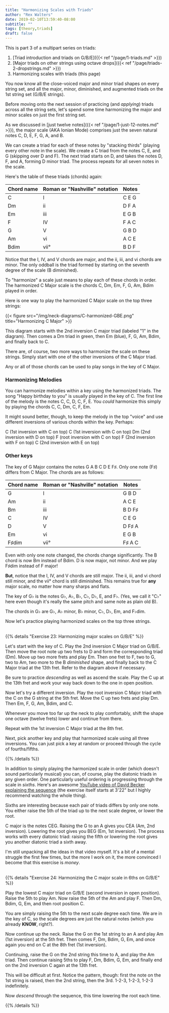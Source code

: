 ```yaml
---
title: "Harmonizing Scales with Triads"
author: "Rex Walters"
date: 2019-02-10T13:59:40-08:00
subtitle: ""
tags: [theory,triads]
draft: false
---
```


This is part 3 of a multipart series on triads:

1. [Triad introduction and triads on G/B/E]({{< ref "/page/1-triads.md" >}})
2. [Major triads on other strings using octave drops]({{< ref "/page/triads-2-dropstrings.md" >}})
3. Harmonizing scales with triads (this page)

You now know all the close-voiced major and minor triad shapes on every string set, and all the major, minor, diminished, and augmented triads on the 1st string set (G/B/E strings).

Before moving onto the next session of practicing (and *applying*) triads across all the string sets, let's spend some time harmonizing the major and minor scales on just the first string set.

As we discussed in [just twelve notes]({{< ref "/page/1-just-12-notes.md" >}}), the major scale (AKA Ionian Mode) comprises just the seven natural notes C, D, E, F, G, A, and B.

We can create a triad for each of these notes by "stacking thirds" (playing every other note in the scale). We create a C triad from the notes C, E, and G (skipping over D and F). The next triad starts on D, and takes the notes D, F, and A, forming D minor triad. The process repeats for all seven notes in the scale.

Here's the table of these triads (chords) again:

| Chord name | Roman or "Nashville" notation | Notes
| --- | --- | ---
| C | I | C E G
| Dm | ii | D F A
| Em | iii | E G B
| F | IV | F A C
| G | V | G B D
| Am | vi | A C E
| Bdim | vii° | B D F

Notice that the I, IV, and V chords are major, and the ii, iii, and vi chords are minor. The only oddball is the triad formed by starting on the seventh degree of the scale (B diminished).

To "harmonize" a scale just means to play each of these chords in order. The harmonized C Major scale is the chords C, Dm, Em, F, G, Am, Bdim played in order.

Here is one way to play the harmonized C Major scale on the top three strings:

<div class="text-center">
{{< figure src="/img/neck-diagrams/C-harmonized-GBE.png" title="Harmonizing C Major" >}}
</div>

This diagram starts with the 2nd inversion C major triad (labeled "1" in the diagram). Then comes a Dm triad in green, then Em (blue), F, G, Am, Bdim, and finally back to C.

There are, of course, two more ways to harmonize the scale on these strings. Simply start with one of the other inversions of the C Major triad.

Any or all of those chords can be used to play songs in the key of C Major.

### Harmonizing Melodies

You can harmonize melodies within a key using the harmonized triads. The song "Happy birthday to you" is usually played in the key of C. The first line of the melody is the notes C, C, D, C, F, E. You *could* harmonize this simply by playing the chords C, C, Dm, C, F, Em.

It might sound better, though, to keep the melody in the top "voice" and use different inversions of various chords within the key. Perhaps:

C (1st inversion with C on top)
C (1st inversion with C on top)
Dm (2nd inversion with D on top)
F (root inversion with C on top)
F (2nd inversion with F on top)
C (2nd inversion with E on top)

### Other keys

The key of G Major contains the notes G A B C D E F&sharp;. Only one note (F&sharp;) differs from C Major. The chords are as follows:

| Chord name | Roman or "Nashville" notation | Notes
| --- | --- | ---
| G | I | G B D
| Am | ii | A C E
| Bm | iii | B D F&sharp;
| C | IV | C E G
| D | V | D F&sharp; A
| Em | vi | E G B
| F&sharp;dim | vii°| F&sharp; A C

Even with only one note changed, the chords change significantly. The B chord is now Bm instead of Bdim. D is now major, not minor. And we play F&sharp;dim instead of F major!

**But**, notice that the I, IV, and V chords are still major. The ii, iii, and vi chord still minor, and the vii° chord is still diminished. This remains true for **any** major scale, no matter how many sharps and flats.

The key of G&flat; is the notes G&flat;, A&flat;, B&flat;, C&flat;, D&flat;, E, and F&flat;. (Yes, we call it "C&flat;" here even though it's really the same pitch and same note as plain old B).

The chords in G&flat; are G&flat;, A&flat; minor, B&flat; minor, C&flat;, D&flat;, Em, and F&flat;dim.

Now let's practice playing harmonized scales on the top three strings.

<br/>
{{% details "Exercise 23: Harmonizing major scales on G/B/E" %}}
<div class="bg-info">
  <p>
    Let's start with the key of C. Play the 2nd inversion C Major triad on G/B/E. Then move the root note up two frets to D and form the corresponding triad (Dm). Move up two more frets and play Em. Then one fret to F, two to G, two to Am, two more to the B <em>diminished</em> shape, and finally back to the C Major triad at the 13th fret. Refer to the diagram above if necessary.
  </p>
  <p>
    Be sure to practice <em>descending</em> as well as ascend the scale. Play the C up at the 13th fret and work your way back down to the one in open position.
  </p>
  <p>
    Now let's try a different inversion. Play the root inversion C Major triad with the C on the G string at the 5th fret. Move the C up two frets and play Dm. Then Em, F, G, Am, Bdim, and C.
  </p>
  <p>
    Whenever you move too far up the neck to play comfortably, shift the shape one octave (twelve frets) lower and continue from there.
  </p>
  <p>
    Repeat with the 1st inversion C Major triad at the 8th fret.
  </p>
  <p>
    Next, pick another key and play that harmonized scale using all three inversions. You can just pick a key at random or proceed through the cycle of fourths/fifths.
  </p>
</div>
{{% /details %}}

In addition to simply playing the harmonized scale in order (which doesn't sound particularly musical) you can, of course, play the diatonic triads in any given order. One particularly useful ordering is progressing through the scale in *sixths*. Here's an awesome [YouTube video of David Becker explaining the sequence](https://youtu.be/iQCT9B_JTeA?&t=3m22s) (the exercise itself starts at 3'22" but I highly recommend watching the whole thing).

Sixths are interesting because each pair of triads differs by only one note. You either raise the 5th of the triad up to the next scale degree, or lower the root.

C major is the notes CEG. Raising the G to an A gives you CEA (Am, 2nd inversion). Lowering the root gives you BEG (Em, 1st inversion). The process works with every diatonic triad: raising the fifth or lowering the root gives you another diatonic triad a sixth away.

I'm still unpacking all the ideas in that video myself. It's a bit of a mental struggle the first few times, but the more I work on it, the more convinced I become that this exercise is *money*.

<br/>
{{% details "Exercise 24: Harmonizing the C major scale in 6ths on G/B/E" %}}
<div class="bg-info">
  <p>
    Play the lowest C major triad on G/B/E (second inversion in open position). Raise the 5th to play Am. Now raise the 5th of the Am and play F. Then Dm, Bdim, G, Em, and then root position C.
  </p>
  <p>
    You are simply raising the 5th to the next scale degree each time. We are in the key of C, so the scale degrees are just the natural notes (which you already <strong>KNOW</strong>, right?).
  </p>
  <p>
    Now continue up the neck. Raise the G on the 1st string to an A and play Am (1st inversion) at the 5th fret. Then comes F, Dm, Bdim, G, Em, and once again you end on C at the 8th fret (1st inversion).
  </p>
  <p>
    Continuing, raise the G on the 2nd string this time to A, and play the Am triad. Then continue raising 5ths to play F, Dm, Bdim, G, Em, and finally end on the 2nd inversion C again at the 13th fret.
  </p>
  <p>
    This will be difficult at first. Notice the pattern, though: first the note on the 1st string is raised, then the 2nd string, then the 3rd. 1-2-3, 1-2-3, 1-2-3 indefinitely.
  </p>
  <p>
    Now <em>descend</em> through the sequence, this time lowering the root each time.
  </p>
</div>
{{% /details %}}
